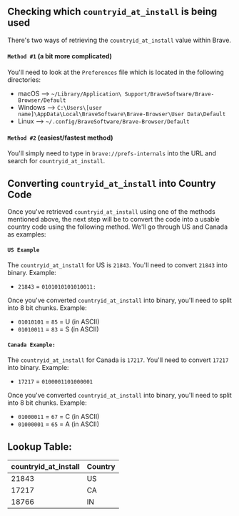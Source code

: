 ## Checking which `countryid_at_install` is being used

There's two ways of retrieving the `countryid_at_install` value within Brave.

#### `Method #1` (a bit more complicated)

You'll need to look at the `Preferences` file which is located in the following directories:

* macOS --> `~/Library/Application\ Support/BraveSoftware/Brave-Browser/Default`
* Windows --> `C:\Users\[user name]\AppData\Local\BraveSoftware\Brave-Browser\User Data\Default`
* Linux --> `~/.config/BraveSoftware/Brave-Browser/Default`

#### `Method #2` (easiest/fastest method)

You'll simply need to type in `brave://prefs-internals` into the URL and search for `countryid_at_install`.

## Converting `countryid_at_install` into Country Code

Once you've retrieved `countryid_at_install` using one of the methods mentioned above, the next step will be to convert the code into a usable country code using the following method. We'll go through US and Canada as examples:

#### `US Example`

The `countryid_at_install` for US is `21843`. You'll need to convert `21843` into binary. Example:

* `21843` = `0101010101010011:`

Once you've converted `countryid_at_install` into binary, you'll need to split into 8 bit chunks. Example:

* `01010101` = `85` = U (in ASCII)
* `01010011` = `83` = S (in ASCII)

#### `Canada Example:`

The `countryid_at_install` for Canada is `17217`. You'll need to convert `17217` into binary. Example:

* `17217` = `0100001101000001`

Once you've converted `countryid_at_install` into binary, you'll need to split into 8 bit chunks. Example:

* `01000011` = `67` = C (in ASCII)
* `01000001` = `65` = A (in ASCII)

## Lookup Table:

| countryid_at_install | Country |
| ---------------------| ------- |
| 21843                | US      | 
| 17217                | CA      |
| 18766                | IN      |
